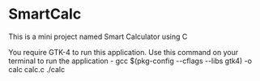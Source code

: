 # SmartCalc
This is a mini project named Smart Calculator using C

You require GTK-4 to run this application.
Use this command on your terminal to run the application - 
    gcc $(pkg-config --cflags --libs gtk4) -o calc calc.c ./calc